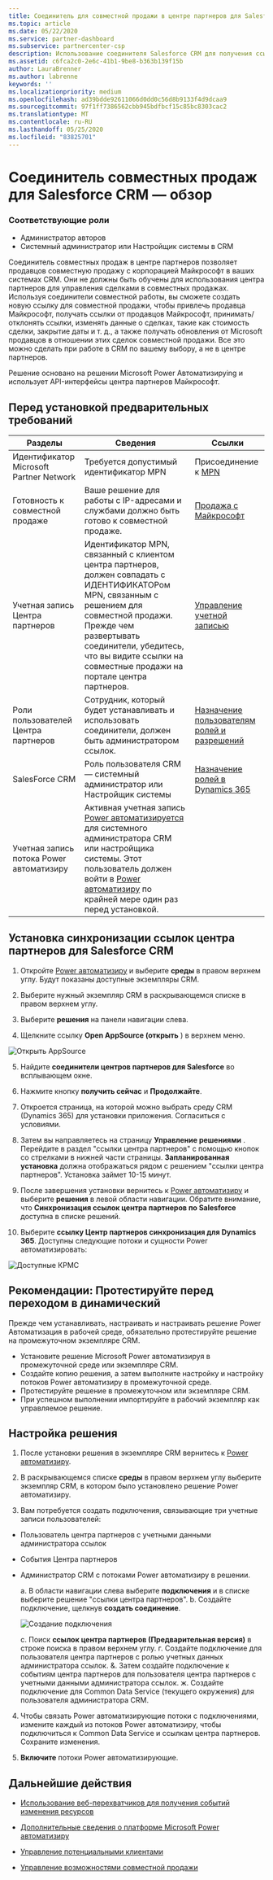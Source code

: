 ```yaml
---
title: Соединитель для совместной продажи в центре партнеров для Salesforce CRM
ms.topic: article
ms.date: 05/22/2020
ms.service: partner-dashboard
ms.subservice: partnercenter-csp
description: Использование соединителя Salesforce CRM для получения ссылок от Майкрософт
ms.assetid: c6fca2c0-2e6c-41b1-9be8-b363b139f15b
author: LauraBrenner
ms.author: labrenne
keywords: ''
ms.localizationpriority: medium
ms.openlocfilehash: ad39bdde92611066d0dd0c56d8b9133f4d9dcaa9
ms.sourcegitcommit: 97f1ff7386562cbb945bdfbcf15c85bc8303cac2
ms.translationtype: MT
ms.contentlocale: ru-RU
ms.lasthandoff: 05/25/2020
ms.locfileid: "83825701"
---
```

# <a name="co-sell-connector-for-salesforce-crm---overview"></a>Соединитель совместных продаж для Salesforce CRM — обзор

### <a name="appropriate-roles"></a>Соответствующие роли

- Администратор авторов
- Системный администратор или Настройщик системы в CRM

Соединитель совместных продаж в центре партнеров позволяет продавцов совместную продажу с корпорацией Майкрософт в ваших системах CRM. Они не должны быть обучены для использования центра партнеров для управления сделками в совместных продажах. Используя соединители совместной работы, вы сможете создать новую ссылку для совместной продажи, чтобы привлечь продавца Майкрософт, получать ссылки от продавцов Майкрософт, принимать/отклонять ссылки, изменять данные о сделках, такие как стоимость сделки, закрытие даты и т. д., а также получать обновления от Microsoft продавцов в отношении этих сделок совместной продажи. Все это можно сделать при работе в CRM по вашему выбору, а не в центре партнеров. 

Решение основано на решении Microsoft Power Автоматизируing и использует API-интерфейсы центра партнеров Майкрософт.


## <a name="before-you-install---pre-requisites"></a>Перед установкой предварительных требований

|**Разделы**   |**Сведения**   |**Ссылки**   |
|--------------|--------------------|------|
|Идентификатор Microsoft Partner Network |Требуется допустимый идентификатор MPN|Присоединение к [MPN](https://partner.microsoft.com/)|
|Готовность к совместной продаже|Ваше решение для работы с IP-адресами и службами должно быть готово к совместной продаже.|[Продажа с Майкрософт](https://partner.microsoft.com/membership/sell-with-microsoft)| 
|Учетная запись Центра партнеров|Идентификатор MPN, связанный с клиентом центра партнеров, должен совпадать с ИДЕНТИФИКАТОРом MPN, связанным с решением для совместной продажи. Прежде чем развертывать соединители, убедитесь, что вы видите ссылки на совместные продажи на портале центра партнеров.|[Управление учетной записью](create-user-accounts-and-set-permissions.md)|
|Роли пользователей Центра партнеров|Сотрудник, который будет устанавливать и использовать соединители, должен быть администратором ссылок.|[Назначение пользователям ролей и разрешений](create-user-accounts-and-set-permissions.md)|
|SalesForce CRM|Роль пользователя CRM — системный администратор или Настройщик системы|[Назначение ролей в Dynamics 365](https://docs.microsoft.com/dynamics365/customerengagement/on-premises/customize/privileges-required-customization)|
|Учетная запись потока Power автоматизиру|Активная учетная запись [Power автоматизируется](https://flow.microsoft.com) для системного администратора CRM или настройщика системы. Этот пользователь должен войти в [Power автоматизиру](https://flow.microsoft.com) по крайней мере один раз перед установкой.|

## <a name="install-partner-center-referrals-synchronization-for-salesforce-crm"></a>Установка синхронизации ссылок центра партнеров для Salesforce CRM

1. Откройте [Power автоматизиру](https://flow.microsoft.com) и выберите **среды** в правом верхнем углу. Будут показаны доступные экземпляры CRM.

2. Выберите нужный экземпляр CRM в раскрывающемся списке в правом верхнем углу. 

3. Выберите **решения** на панели навигации слева.

4. Щелкните ссылку **Open AppSource (открыть** ) в верхнем меню.

![Открыть AppSource](images/cosellconnectors/openappsource.png)

5. Найдите **соединители центров партнеров для Salesforce** во всплывающем окне.  

6. Нажмите кнопку **получить сейчас** и **Продолжайте**. 

7. Откроется страница, на которой можно выбрать среду CRM (Dynamics 365) для установки приложения.  Согласиться с условиями. 

8. Затем вы направляетесь на страницу **Управление решениями** .  Перейдите в раздел "ссылки центра партнеров" с помощью кнопок со стрелками в нижней части страницы. **Запланированная установка** должна отображаться рядом с решением "ссылки центра партнеров". Установка займет 10-15 минут. 

9. После завершения установки вернитесь к [Power автоматизиру](https://flow.microsoft.com) и выберите **решения** в левой области навигации. Обратите внимание, что **Синхронизация ссылок центра партнеров по Salesforce** доступна в списке решений.

10. Выберите **ссылку Центр партнеров синхронизация для Dynamics 365**. Доступны следующие потоки и сущности Power автоматизировать:

![Доступные КРМС](images/cosellconnectors/dynamics-available-crms.png)

## <a name="best-practice-test-before-you-go-live"></a>Рекомендации: Протестируйте перед переходом в динамический

Прежде чем устанавливать, настраивать и настраивать решение Power Автоматизация в рабочей среде, обязательно протестируйте решение на промежуточном экземпляре CRM.

- Установите решение Microsoft Power автоматизируя в промежуточной среде или экземпляре CRM.
- Создайте копию решения, а затем выполните настройку и настройку потоков Power автоматизиру в промежуточной среде.
- Протестируйте решение в промежуточном или экземпляре CRM. 
- При успешном выполнении импортируйте в рабочий экземпляр как управляемое решение. 

## <a name="configure-the-solution"></a>Настройка решения

1. После установки решения в экземпляре CRM вернитесь к [Power автоматизиру](https://flow.microsoft.com/).

2. В раскрывающемся списке **среды** в правом верхнем углу выберите экземпляр CRM, в котором было установлено решение Power автоматизиру.

3. Вам потребуется создать подключения, связывающие три учетные записи пользователей: 

- Пользователь центра партнеров с учетными данными администратора ссылок 
- События Центра партнеров
- Администратор CRM с потоками Power автоматизиру в решении. 

    а. В области навигации слева выберите **подключения** и в списке выберите решение "ссылки центра партнеров".
    b. Создайте подключение, щелкнув **создать соединение**. 

    ![Создание подключения](images/cosellconnectors/createconnection.png)

    c. Поиск **ссылок центра партнеров (Предварительная версия)** в строке поиска в правом верхнем углу.
    г. Создайте подключение для пользователя центра партнеров с ролью учетных данных администратора ссылок. &. Затем создайте подключение к событиям центра партнеров для пользователя центра партнеров с учетными данными администратора ссылок. ж. Создайте подключение для Common Data Service (текущего окружения) для пользователя администратора CRM.

4. Чтобы связать Power автоматизирующие потоки с подключениями, измените каждый из потоков Power автоматизиру, чтобы подключиться к Common Data Service и ссылкам центра партнеров. Сохраните изменения.

5. **Включите** потоки Power автоматизирующие.

## <a name="next-steps"></a>Дальнейшие действия

- [Использование веб-перехватчиков для получения событий изменения ресурсов](referral-connector-webhooks.md)

- [Дополнительные сведения о платформе Microsoft Power автоматизиру](https://docs.microsoft.com/power-automate/)

- [Управление потенциальными клиентами](manage-leads.md)

- [Управление возможностями совместной продажи](manage-co-sell-opportunities.md)
